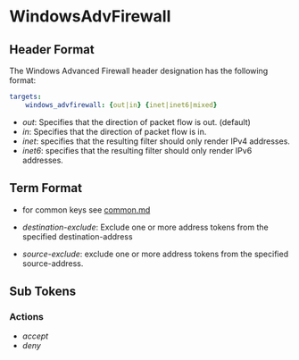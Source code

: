 # WindowsAdvFirewall

## Header Format

The Windows Advanced Firewall header designation has the following format:

```yaml
targets:
    windows_advfirewall: {out|in} {inet|inet6|mixed}
```

* _out_: Specifies that the direction of packet flow is out. (default)
* _in_: Specifies that the direction of packet flow is in.
* _inet_: specifies that the resulting filter should only render IPv4 addresses.
* _inet6_: specifies that the resulting filter should only render IPv6 addresses.

## Term Format

* for common keys see [common.md](common.md)

* _destination-exclude_: Exclude one or more address tokens from the specified destination-address
* _source-exclude_: exclude one or more address tokens from the specified source-address.

## Sub Tokens

### Actions

* _accept_
* _deny_
